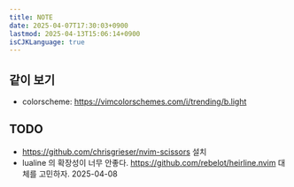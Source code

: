 ```yaml
---
title: NOTE
date: 2025-04-07T17:30:03+0900
lastmod: 2025-04-13T15:06:14+0900
isCJKLanguage: true
---
```


## 같이 보기

- colorscheme:
  <https://vimcolorschemes.com/i/trending/b.light>

## TODO

- <https://github.com/chrisgrieser/nvim-scissors> 설치
- lualine 의 확장성이 너무 안좋다. <https://github.com/rebelot/heirline.nvim> 대체를 고민하자. 2025-04-08

